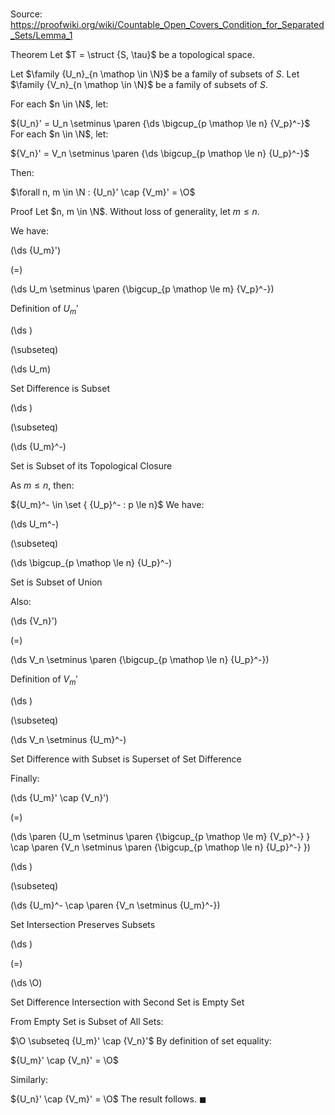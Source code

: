 # 

Source: https://proofwiki.org/wiki/Countable_Open_Covers_Condition_for_Separated_Sets/Lemma_1

Theorem
Let $T = \struct {S, \tau}$ be a topological space.

Let $\family {U_n}_{n \mathop \in \N}$ be a family of subsets of $S$.
Let $\family {V_n}_{n \mathop \in \N}$ be a family of subsets of $S$.

For each $n \in \N$, let:

${U_n}' = U_n \setminus \paren {\ds \bigcup_{p \mathop \le n} {V_p}^-}$
For each $n \in \N$, let:

${V_n}' = V_n \setminus \paren {\ds \bigcup_{p \mathop \le n} {U_p}^-}$

Then:

$\forall n, m \in \N : {U_n}' \cap {V_m}' = \O$


Proof
Let $n, m \in \N$.
Without loss of generality, let $m \le n$.

We have:














\(\ds {U_m}'\)

\(=\)







\(\ds U_m \setminus \paren {\bigcup_{p \mathop \le m} {V_p}^-}\)





Definition of ${U_m}'$














\(\ds \)

\(\subseteq\)







\(\ds U_m\)





Set Difference is Subset














\(\ds \)

\(\subseteq\)







\(\ds {U_m}^-\)





Set is Subset of its Topological Closure




As $m \le n$, then:

${U_m}^- \in \set { {U_p}^- : p \le n}$
We have:














\(\ds U_m^-\)

\(\subseteq\)







\(\ds \bigcup_{p \mathop \le n} {U_p}^-\)





Set is Subset of Union




Also:














\(\ds {V_n}'\)

\(=\)







\(\ds V_n \setminus \paren {\bigcup_{p \mathop \le n} {U_p}^-}\)





Definition of ${V_m}'$














\(\ds \)

\(\subseteq\)







\(\ds V_n \setminus {U_m}^-\)





Set Difference with Subset is Superset of Set Difference




Finally:














\(\ds {U_m}' \cap {V_n}'\)

\(=\)







\(\ds \paren {U_m \setminus \paren {\bigcup_{p \mathop \le m} {V_p}^-} } \cap \paren {V_n \setminus \paren {\bigcup_{p \mathop \le n} {U_p}^-} }\)




















\(\ds \)

\(\subseteq\)







\(\ds {U_m}^- \cap \paren {V_n \setminus {U_m}^-}\)





Set Intersection Preserves Subsets














\(\ds \)

\(=\)







\(\ds \O\)





Set Difference Intersection with Second Set is Empty Set




From Empty Set is Subset of All Sets:

$\O \subseteq {U_m}' \cap {V_n}'$
By definition of set equality:

${U_m}' \cap {V_n}' = \O$

Similarly:

${U_n}' \cap {V_m}' = \O$
The result follows.
$\blacksquare$






